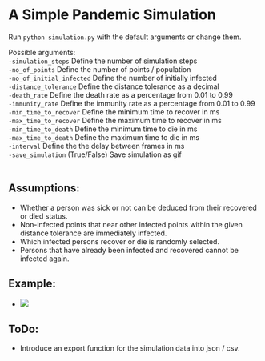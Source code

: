 # A Simple Pandemic Simulation

Run ```python simulation.py``` with the default arguments or change them.

Possible arguments:<br />
  ```-simulation_steps``` Define the number of simulation steps<br />
   ```-no_of_points```  Define the number of points / population<br />
   ```-no_of_initial_infected```  Define the number of initially infected<br />
   ```-distance_tolerance``` Define the distance tolerance as a decimal<br />
   ```-death_rate``` Define the death rate as a percentage from 0.01 to 0.99<br />
   ```-immunity_rate``` Define the immunity rate as a percentage from 0.01 to 0.99<br />
   ```-min_time_to_recover``` Define the minimum time to recover in ms<br />
   ```-max_time_to_recover``` Define the maximum time to recover in ms<br />
   ```-min_time_to_death``` Define the minimum time to die in ms<br />
   ```-max_time_to_death``` Define the maximum time to die in ms<br />
   ```-interval``` Define the the delay between frames in ms<br />
   ```-save_simulation``` (True/False) Save simulation as gif <br /><br />
## Assumptions:<br />
* Whether a person was sick or not can be deduced from their recovered or died status.
* Non-infected points that near other infected points within the given distance tolerance are immediately infected.
* Which infected persons recover or die is randomly selected.
* Persons that have already been infected and recovered cannot be infected again.
## Example:<br />
* <kbd><img src="https://github.com/Yoan-D/simple-pandemic-simulation/blob/main/example.gif" /></kbd>

## ToDo:<br />
* Introduce an export function for the simulation data into json / csv. <br />

